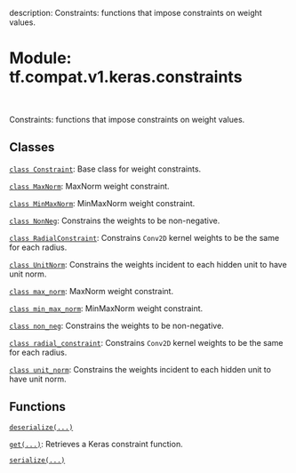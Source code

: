 description: Constraints: functions that impose constraints on weight values.

<div itemscope itemtype="http://developers.google.com/ReferenceObject">
<meta itemprop="name" content="tf.compat.v1.keras.constraints" />
<meta itemprop="path" content="Stable" />
</div>

# Module: tf.compat.v1.keras.constraints

<!-- Insert buttons and diff -->

<table class="tfo-notebook-buttons tfo-api nocontent" align="left">

</table>



Constraints: functions that impose constraints on weight values.



## Classes

[`class Constraint`](../../../../tf/keras/constraints/Constraint.md): Base class for weight constraints.

[`class MaxNorm`](../../../../tf/keras/constraints/MaxNorm.md): MaxNorm weight constraint.

[`class MinMaxNorm`](../../../../tf/keras/constraints/MinMaxNorm.md): MinMaxNorm weight constraint.

[`class NonNeg`](../../../../tf/keras/constraints/NonNeg.md): Constrains the weights to be non-negative.

[`class RadialConstraint`](../../../../tf/keras/constraints/RadialConstraint.md): Constrains `Conv2D` kernel weights to be the same for each radius.

[`class UnitNorm`](../../../../tf/keras/constraints/UnitNorm.md): Constrains the weights incident to each hidden unit to have unit norm.

[`class max_norm`](../../../../tf/keras/constraints/MaxNorm.md): MaxNorm weight constraint.

[`class min_max_norm`](../../../../tf/keras/constraints/MinMaxNorm.md): MinMaxNorm weight constraint.

[`class non_neg`](../../../../tf/keras/constraints/NonNeg.md): Constrains the weights to be non-negative.

[`class radial_constraint`](../../../../tf/keras/constraints/RadialConstraint.md): Constrains `Conv2D` kernel weights to be the same for each radius.

[`class unit_norm`](../../../../tf/keras/constraints/UnitNorm.md): Constrains the weights incident to each hidden unit to have unit norm.

## Functions

[`deserialize(...)`](../../../../tf/keras/constraints/deserialize.md)

[`get(...)`](../../../../tf/keras/constraints/get.md): Retrieves a Keras constraint function.

[`serialize(...)`](../../../../tf/keras/constraints/serialize.md)

